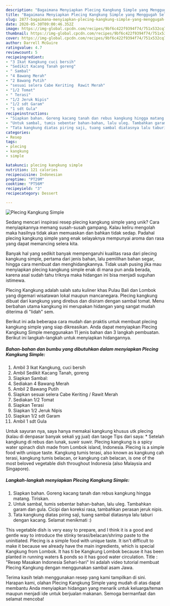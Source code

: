 ```yaml
---
description: "Bagaimana Menyiapkan Plecing Kangkung Simple yang Menggugah Selera"
title: "Bagaimana Menyiapkan Plecing Kangkung Simple yang Menggugah Selera"
slug: 2877-bagaimana-menyiapkan-plecing-kangkung-simple-yang-menggugah-selera
date: 2020-05-30T09:00:46.352Z
image: https://img-global.cpcdn.com/recipes/9bf6c422f9394f74/751x532cq70/plecing-kangkung-simple-foto-resep-utama.jpg
thumbnail: https://img-global.cpcdn.com/recipes/9bf6c422f9394f74/751x532cq70/plecing-kangkung-simple-foto-resep-utama.jpg
cover: https://img-global.cpcdn.com/recipes/9bf6c422f9394f74/751x532cq70/plecing-kangkung-simple-foto-resep-utama.jpg
author: Darrell McGuire
ratingvalue: 4.7
reviewcount: 5
recipeingredient:
- "3 Ikat Kangkung cuci bersih"
- "Sedikit Kacang Tanah goreng"
- " Sambal"
- "4 Bawang Merah"
- "2 Bawang Putih"
- "sesuai selera Cabe Keriting  Rawit Merah"
- "1/2 Tomat"
- " Terasi"
- "1/2 Jeruk Nipis"
- "1/2 sdt Garam"
- "1 sdt Gula"
recipeinstructions:
- "Siapkan bahan. Goreng kacang tanah dan rebus kangkung hingga matang. Tiriskan."
- "Untuk sambal, tumis sebentar bahan-bahan, lalu uleg. Tambahkan garam dan gula. Cicipi dan koreksi rasa, tambahkan perasan jeruk nipis."
- "Tata kangkung diatas piring saji, tuang sambal diatasnya lalu taburi dengan kacang. Selamat menikmati :)"
categories:
- Resep
tags:
- plecing
- kangkung
- simple

katakunci: plecing kangkung simple 
nutrition: 121 calories
recipecuisine: Indonesian
preptime: "PT29M"
cooktime: "PT56M"
recipeyield: "3"
recipecategory: Dessert

---
```



![Plecing Kangkung Simple](https://img-global.cpcdn.com/recipes/9bf6c422f9394f74/751x532cq70/plecing-kangkung-simple-foto-resep-utama.jpg)

Sedang mencari inspirasi resep plecing kangkung simple yang unik? Cara menyiapkannya memang susah-susah gampang. Kalau keliru mengolah maka hasilnya tidak akan memuaskan dan bahkan tidak sedap. Padahal plecing kangkung simple yang enak selayaknya mempunyai aroma dan rasa yang dapat memancing selera kita.

Banyak hal yang sedikit banyak mempengaruhi kualitas rasa dari plecing kangkung simple, pertama dari jenis bahan, lalu pemilihan bahan segar, hingga cara membuat dan menghidangkannya. Tidak usah pusing jika mau menyiapkan plecing kangkung simple enak di mana pun anda berada, karena asal sudah tahu triknya maka hidangan ini bisa menjadi suguhan istimewa.

Plecing Kangkung adalah salah satu kuliner khas Pulau Bali dan Lombok yang digemari wisatawan lokal maupun mancanegara. Plecing kangkung dibuat dari kangkung yang direbus dan disiram dengan sambal tomat. Menu berbahan utama kangkung ini merupakan hidangan yang sangat mudah diterima di &#34;lidah&#34; sem.


Berikut ini ada beberapa cara mudah dan praktis untuk membuat plecing kangkung simple yang siap dikreasikan. Anda dapat menyiapkan Plecing Kangkung Simple menggunakan 11 jenis bahan dan 3 langkah pembuatan. Berikut ini langkah-langkah untuk menyiapkan hidangannya.

<!--inarticleads1-->

##### Bahan-bahan dan bumbu yang dibutuhkan dalam menyiapkan Plecing Kangkung Simple:

1. Ambil 3 Ikat Kangkung, cuci bersih
1. Ambil Sedikit Kacang Tanah, goreng
1. Siapkan  Sambal:
1. Sediakan 4 Bawang Merah
1. Ambil 2 Bawang Putih
1. Siapkan sesuai selera Cabe Keriting / Rawit Merah
1. Sediakan 1/2 Tomat
1. Siapkan  Terasi
1. Siapkan 1/2 Jeruk Nipis
1. Siapkan 1/2 sdt Garam
1. Ambil 1 sdt Gula


Untuk sayuran nya, saya hanya memakai kangkung khusus utk plecing (kalau di denpasar banyak sekali yg jual) dan taoge Tips dari saya: * Setelah kangkung di rebus dan lunak, suwir suwir. Plecing kangkung is a spicy water spinach dish made from Lombok island, Indonesia. Plecing is a simple food with unique taste. Kangkung tumis terasi, also known as kangkung cah terasi, kangkung tumis belacan, or kangkung cah belacan, is one of the most beloved vegetable dish throughout Indonesia (also Malaysia and Singapore). 

<!--inarticleads2-->

##### Langkah-langkah menyiapkan Plecing Kangkung Simple:

1. Siapkan bahan. Goreng kacang tanah dan rebus kangkung hingga matang. Tiriskan.
1. Untuk sambal, tumis sebentar bahan-bahan, lalu uleg. Tambahkan garam dan gula. Cicipi dan koreksi rasa, tambahkan perasan jeruk nipis.
1. Tata kangkung diatas piring saji, tuang sambal diatasnya lalu taburi dengan kacang. Selamat menikmati :)


This vegetable dish is very easy to prepare, and I think it is a good and gentle way to introduce the stinky terasi/belacan/shrimp paste to the uninitiated. Plecing is a simple food with unique taste. It isn&#39;t difficult to make it because we already have the main ingredients, which is special Kangkung from Lombok. It has ti be Kangkung Lombok because it has been planted in running waters &amp; ponds so it has good water circulation. Title : &#34;Resep Masakan Indonesia Sehari-hari&#34; Ini adalah video tutorial membuat Plecing Kangkung dengan menggunakan sambal asam Jawa. 

Terima kasih telah menggunakan resep yang kami tampilkan di sini. Harapan kami, olahan Plecing Kangkung Simple yang mudah di atas dapat membantu Anda menyiapkan hidangan yang menarik untuk keluarga/teman maupun menjadi ide untuk berjualan makanan. Semoga bermanfaat dan selamat mencoba!
